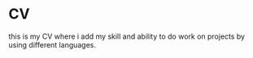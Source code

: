 # CV
this is my CV where i add my skill and ability to do work on projects by using different languages.
